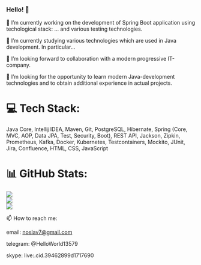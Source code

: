### Hello! 👋

🔭 I’m currently working on the development of Spring Boot application using techological stack: ... and various testing technologies.

🌱 I’m currently studying various technologies which are used in Java development. In particular...

👯 I’m looking forward to collaboration with a modern progressive IT-company.

🤔 I’m looking for the opportunity to learn modern Java-development technologies and to obtain additional experience in actual projects.


# 💻 Tech Stack:
Java Core, Intellij IDEA, Maven, Git, PostgreSQL, Hibernate, Spring (Core, MVC, AOP, Data JPA, Test, Security, Boot), REST API, Jackson, Zipkin, Prometheus, Kafka, Docker, Kubernetes, Testcontainers, Mockito, JUnit, Jira, Confluence, HTML, CSS, JavaScript
# 📊 GitHub Stats:
![](https://github-readme-stats.vercel.app/api?username=noslav7&theme=solarized-light&hide_border=false&include_all_commits=false&count_private=false)<br/>
![](https://github-readme-streak-stats.herokuapp.com/?user=noslav7&theme=solarized-light&hide_border=false)<br/>
![](https://github-readme-stats.vercel.app/api/top-langs/?username=noslav7&theme=solarized-light&hide_border=false&include_all_commits=false&count_private=false&layout=compact)

📫 How to reach me: 

email: noslav7@gmail.com

telegram: @HelloWorld13579

skype: live:.cid.39462899d1717690
